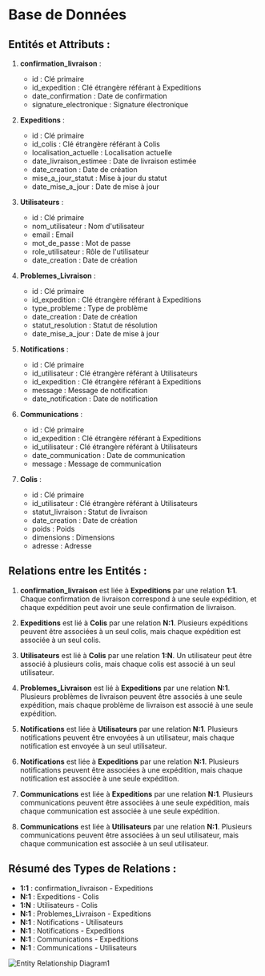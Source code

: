 # Base de Données # 

## Entités et Attributs :

1. **confirmation_livraison** :
    * id : Clé primaire
    * id_expedition : Clé étrangère référant à Expeditions
    * date_confirmation : Date de confirmation
    * signature_electronique : Signature électronique

2. **Expeditions** :
    * id : Clé primaire
    * id_colis : Clé étrangère référant à Colis
    * localisation_actuelle : Localisation actuelle
    * date_livraison_estimee : Date de livraison estimée
    * date_creation : Date de création
    * mise_a_jour_statut : Mise à jour du statut
    * date_mise_a_jour : Date de mise à jour

3. **Utilisateurs** :
    * id : Clé primaire
    * nom_utilisateur : Nom d'utilisateur
    * email : Email
    * mot_de_passe : Mot de passe
    * role_utilisateur : Rôle de l'utilisateur
    * date_creation : Date de création

4. **Problemes_Livraison** :
    * id : Clé primaire
    * id_expedition : Clé étrangère référant à Expeditions
    * type_probleme : Type de problème
    * date_creation : Date de création
    * statut_resolution : Statut de résolution
    * date_mise_a_jour : Date de mise à jour

5. **Notifications** :
    * id : Clé primaire
    * id_utilisateur : Clé étrangère référant à Utilisateurs
    * id_expedition : Clé étrangère référant à Expeditions
    * message : Message de notification
    * date_notification : Date de notification

6. **Communications** :
    * id : Clé primaire
    * id_expedition : Clé étrangère référant à Expeditions
    * id_utilisateur : Clé étrangère référant à Utilisateurs
    * date_communication : Date de communication
    * message : Message de communication

7. **Colis** :
    * id : Clé primaire
    * id_utilisateur : Clé étrangère référant à Utilisateurs
    * statut_livraison : Statut de livraison
    * date_creation : Date de création
    * poids : Poids
    * dimensions : Dimensions
    * adresse : Adresse

## Relations entre les Entités :

1. **confirmation_livraison** est liée à **Expeditions** par une relation **1:1**. Chaque confirmation de livraison correspond à une seule expédition, et chaque expédition peut avoir une seule confirmation de livraison.

2. **Expeditions** est lié à **Colis** par une relation **N:1**. Plusieurs expéditions peuvent être associées à un seul colis, mais chaque expédition est associée à un seul colis.

3. **Utilisateurs** est lié à **Colis** par une relation **1:N**. Un utilisateur peut être associé à plusieurs colis, mais chaque colis est associé à un seul utilisateur.

4. **Problemes_Livraison** est lié à **Expeditions** par une relation **N:1**. Plusieurs problèmes de livraison peuvent être associés à une seule expédition, mais chaque problème de livraison est associé à une seule expédition.

5. **Notifications** est liée à **Utilisateurs** par une relation **N:1**. Plusieurs notifications peuvent être envoyées à un utilisateur, mais chaque notification est envoyée à un seul utilisateur.

6. **Notifications** est liée à **Expeditions** par une relation **N:1**. Plusieurs notifications peuvent être associées à une expédition, mais chaque notification est associée à une seule expédition.

7. **Communications** est liée à **Expeditions** par une relation **N:1**. Plusieurs communications peuvent être associées à une seule expédition, mais chaque communication est associée à une seule expédition.

8. **Communications** est liée à **Utilisateurs** par une relation **N:1**. Plusieurs communications peuvent être associées à un seul utilisateur, mais chaque communication est associée à un seul utilisateur.

## Résumé des Types de Relations :

* **1:1** : confirmation_livraison - Expeditions
* **N:1** : Expeditions - Colis
* **1:N** : Utilisateurs - Colis
* **N:1** : Problemes_Livraison - Expeditions
* **N:1** : Notifications - Utilisateurs
* **N:1** : Notifications - Expeditions
* **N:1** : Communications - Expeditions
* **N:1** : Communications - Utilisateurs





![Entity Relationship Diagram1](https://github.com/melamri494/mybpost/assets/120380659/89b435e7-f3e8-4af7-9f59-106e5b51546e)

